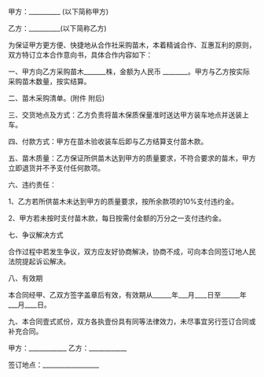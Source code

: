 
 


甲方：__________ (以下简称甲方)


乙方：__________(以下简称乙方)


为保证甲方更方便、快捷地从合作社采购苗木，本着精诚合作、互惠互利的原则，双方特订立本合作意向书，具体合作内容如下：


一、甲方向乙方采购苗木_______株，金额为人民币 ________。甲方与乙方按实际采购苗木数量，按实结算。


二、苗木采购清单。(附件 附后)


三、交货地点及方式：乙方负责将苗木保质保量准时送达甲方装车地点并送装上车。


四、付款方式：甲方在苗木验收装车后即与乙方结算支付苗木款。


五、苗木质量：乙方保证所供苗木达到甲方的质量要求，不符合要求的苗木，甲方立即退货并不予支付任何款项。


六、违约责任：


1、乙方若所供苗木未达到甲方的质量要求，按所余款项的10%支付违约金。


2、甲方若未按时支付苗木款，每日按需付金额的万分之一支付违约金。


七、争议解决方式


合作过程中若发生争议，双方应友好协商解决，协商不成，可向本合同签订地人民法院提起诉讼解决。


八、有效期


本合同经甲、乙双方签字盖章后有效，有效期从______年___月____日至______年___月____日。


九、本合同壹式贰份，双方各执壹份具有同等法律效力，未尽事宜另行签订合同或补充合同。


甲方：____________ 乙方：____________


签订地点：__________________
 


 

 
 
 
 
 
  


  
 

  


  


  
 
 
 
 


